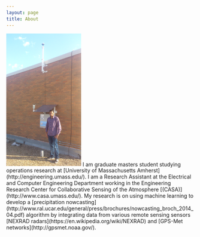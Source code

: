 ```yaml
---
layout: page
title: About
---
```

<img src="/pictures/Aditya.jpg" alt="Drawing" style="width: 200px;"/>
I am graduate masters student studying operations research at [University of Massachusetts Amherst](http://engineering.umass.edu/). I am a Research Assistant at the Electrical and Computer Engineering Department working in the Engineering Research Center for Collaborative Sensing of the Atmosphere [(CASA)](http://www.casa.umass.edu/). My research is on using machine learning to develop a [precipitation nowcasting](http://www.ral.ucar.edu/general/press/brochures/nowcasting_broch_2014_04.pdf) algorithm by integrating data from various remote sensing sensors [NEXRAD radars](https://en.wikipedia.org/wiki/NEXRAD) and [GPS-Met networks](http://gpsmet.noaa.gov/). 




